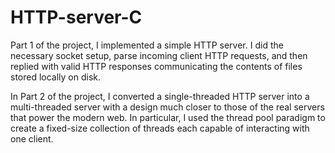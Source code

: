 # HTTP-server-C

Part 1 of the project, I implemented a simple HTTP server. I did the necessary socket setup, parse incoming client HTTP requests, and then replied with valid HTTP responses communicating the contents of files stored locally on disk.

In Part 2 of the project, I converted a single-threaded HTTP server into a multi-threaded server with a design much closer to those of the real servers that power the modern web. In particular, I used the thread pool paradigm to create a fixed-size collection of threads each capable of interacting with one client.
